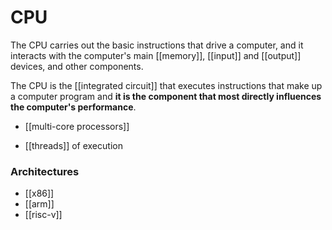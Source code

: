 # CPU

The CPU carries out the basic instructions that drive a computer, and it interacts with the computer's main [[memory]], [[input]] and [[output]] devices, and other components.

The CPU is the [[integrated circuit]] that executes instructions that make up a computer program and **it is the component that most directly influences the computer's performance**.

- [[multi-core processors]]

- [[threads]] of execution

### Architectures

- [[x86]]
- [[arm]]
- [[risc-v]]

